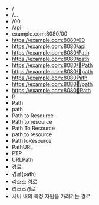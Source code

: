 ﻿- /
- /...
- /00
- /api
- example.com:8080/00
- https://example.com:8080/00
- https://example.com:8080/api
- https://example.com:8080/Path
- https://example.com:8080/path
- https://example.com:8080/📌Path
- https://example.com:8080/📌path
- https://example.com:8080Path
- https://example.com:8080📌/path
- https://example.com:8080📌Path
- P
- Path
- path
- Path to Resource
- Path to resource
- Path To Resource
- path to resource
- PathToResource
- PathURL
- PTR
- URLPath
- 경로
- 경로(path)
- 리소스 경로
- 리소스경로
- 서버 내의 특정 자원을 가리키는 경로
